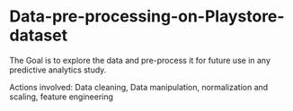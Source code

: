 # Data-pre-processing-on-Playstore-dataset

The Goal is to explore the data and pre-process it for future use in any predictive analytics study.

Actions involved: Data cleaning, Data manipulation, normalization and scaling, feature engineering
